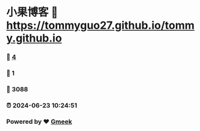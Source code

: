 # 小果博客 :link: https://tommyguo27.github.io/tommy.github.io 
### :page_facing_up: [4](https://tommyguo27.github.io/tommy.github.io/tag.html) 
### :speech_balloon: 1 
### :hibiscus: 3088 
### :alarm_clock: 2024-06-23 10:24:51 
### Powered by :heart: [Gmeek](https://github.com/Meekdai/Gmeek)
